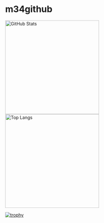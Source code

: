 # m34github

<div>
  <img alt="GitHub Stats" height="300px" src="https://github-readme-stats.vercel.app/api?username=m34github&show_icons=true" />
  <img alt="Top Langs" height="300px" src="https://github-readme-stats.vercel.app/api/top-langs/?username=m34github" />
</div>

[![trophy](https://github-profile-trophy.vercel.app/?username=m34github&column=9)](https://github.com/ryo-ma/github-profile-trophy)
